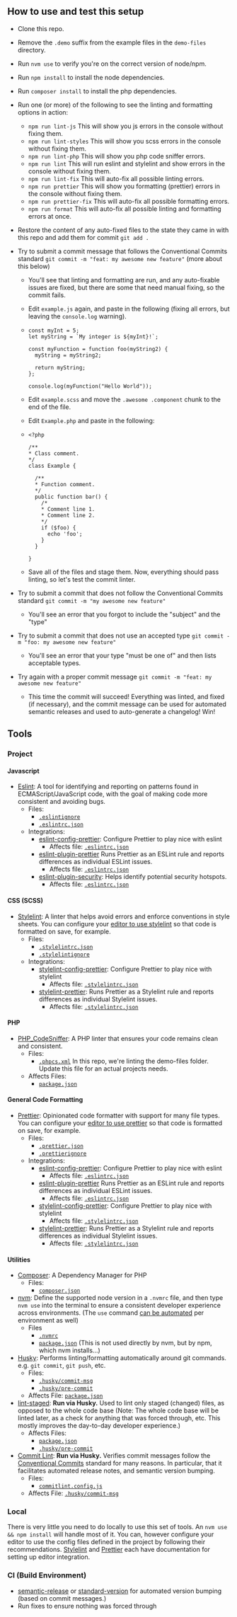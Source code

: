 ## How to use and test this setup

- Clone this repo.
- Remove the `.demo` suffix from the example files in the `demo-files` directory.
- Run `nvm use` to verify you're on the correct version of node/npm.
- Run `npm install` to install the node dependencies.
- Run `composer install` to install the php dependencies.
- Run one (or more) of the following to see the linting and formatting options in action:
  - `npm run lint-js` This will show you js errors in the console without fixing them.
  - `npm run lint-styles` This will show you scss errors in the console without fixing them.
  - `npm run lint-php` This will show you php code sniffer errors.
  - `npm run lint` This will run eslint and stylelint and show errors in the console without fixing them.
  - `npm run lint-fix` This will auto-fix all possible linting errors.
  - `npm run prettier` This will show you formatting (prettier) errors in the console without fixing them.
  - `npm run prettier-fix` This will auto-fix all possible formatting errors.
  - `npm run format` This will auto-fix all possible linting and formatting errors at once.
- Restore the content of any auto-fixed files to the state they came in with this repo and add them for commit `git add .`
- Try to submit a commit message that follows the Conventional Commits standard `git commit -m "feat: my awesome new feature"` (more about this below)

  - You'll see that linting and formatting are run, and any auto-fixable issues are fixed, but there are some that need manual fixing, so the commit fails.
  - Edit `example.js` again, and paste in the following (fixing all errors, but leaving the `console.log` warning).
  - ```
    const myInt = 5;
    let myString = `My integer is ${myInt}!`;

    const myFunction = function foo(myString2) {
      myString = myString2;

      return myString;
    };

    console.log(myFunction("Hello World"));
    ```

  - Edit `example.scss` and move the `.awesome .component` chunk to the end of the file.
  - Edit `Example.php` and paste in the following:
  - ```
    <?php

    /**
    * Class comment.
    */
    class Example {

      /**
      * Function comment.
      */
      public function bar() {
        /*
        * Comment line 1.
        * Comment line 2.
        */
        if ($foo) {
          echo 'foo';
        }
      }

    }
    ```

  - Save all of the files and stage them. Now, everything should pass linting, so let's test the commit linter.

- Try to submit a commit that does not follow the Conventional Commits standard `git commit -m "my awesome new feature"`
  - You'll see an error that you forgot to include the "subject" and the "type"
- Try to submit a commit that does not use an accepted type `git commit -m "foo: my awesome new feature"`
  - You'll see an error that your type "must be one of" and then lists acceptable types.
- Try again with a proper commit message `git commit -m "feat: my awesome new feature"`
  - This time the commit will succeed! Everything was linted, and fixed (if necessary), and the commit message can be used for automated semantic releases and used to auto-generate a changelog! Win!

## Tools

### Project

#### Javascript

- [Eslint](https://eslint.org/docs/user-guide/getting-started0): A tool for identifying and reporting on patterns found in ECMAScript/JavaScript code, with the goal of making code more consistent and avoiding bugs.
  - Files:
    - [`.eslintignore`](https://github.com/fourkitchens/linting-and-formatting-standards/blob/main/.eslintignore)
    - [`.eslintrc.json`](https://github.com/fourkitchens/linting-and-formatting-standards/blob/main/.eslintrc.json)
  - Integrations:
    - [eslint-config-prettier](https://github.com/prettier/eslint-config-prettier): Configure Prettier to play nice with eslint
      - Affects file: [`.eslintrc.json`](https://github.com/fourkitchens/linting-and-formatting-standards/blob/main/.eslintrc.json)
    - [eslint-plugin-prettier](https://github.com/prettier/eslint-plugin-prettier) Runs Prettier as an ESLint rule and reports differences as individual ESLint issues.
      - Affects file: [`.eslintrc.json`](https://github.com/fourkitchens/linting-and-formatting-standards/blob/main/.eslintrc.json)
    - [eslint-plugin-security](https://github.com/nodesecurity/eslint-plugin-security): Helps identify potential security hotspots.
      - Affects file: [`.eslintrc.json`](https://github.com/fourkitchens/linting-and-formatting-standards/blob/main/.eslintrc.json)

#### CSS (SCSS)

- [Stylelint](https://stylelint.io/): A linter that helps avoid errors and enforce conventions in style sheets. You can configure your [editor to use stylelint](https://stylelint.io/user-guide/integrations/editor) so that code is formatted on save, for example.
  - Files:
    - [`.stylelintrc.json`](https://github.com/fourkitchens/linting-and-formatting-standards/blob/main/.stylelintrc.json)
    - [`.stylelintignore`](https://github.com/fourkitchens/linting-and-formatting-standards/blob/main/.stylelintignore)
  - Integrations:
    - [stylelint-config-prettier](https://github.com/prettier/stylelint-config-prettier): Configure Prettier to play nice with stylelint
      - Affects file: [`.stylelintrc.json`](https://github.com/fourkitchens/linting-and-formatting-standards/blob/main/.stylelintrc.json)
    - [stylelint-prettier](https://github.com/prettier/stylelint-prettier): Runs Prettier as a Stylelint rule and reports differences as individual Stylelint issues.
      - Affects file: [`.stylelintrc.json`](https://github.com/fourkitchens/linting-and-formatting-standards/blob/main/.stylelintrc.json)

#### PHP

- [PHP_CodeSniffer](https://github.com/squizlabs/PHP_CodeSniffer): A PHP linter that ensures your code remains clean and consistent.
  - Files:
    - [`.phpcs.xml`](https://github.com/fourkitchens/linting-and-formatting-standards/blob/main/.phpcs.xml) In this repo, we're linting the demo-files folder. Update this file for an actual projects needs.
  - Affects Files:
    - [`package.json`](https://github.com/fourkitchens/linting-and-formatting-standards/blob/main/package.json)

#### General Code Formatting

- [Prettier](https://prettier.io/docs/en/index.html): Opinionated code formatter with support for many file types. You can configure your [editor to use prettier](https://prettier.io/docs/en/editors.html) so that code is formatted on save, for example.
  - Files:
    - [`.prettier.json`](https://github.com/fourkitchens/linting-and-formatting-standards/blob/main/.prettier.json)
    - [`.prettierignore`](https://github.com/fourkitchens/linting-and-formatting-standards/blob/main/.prettierignore)
  - Integrations:
    - [eslint-config-prettier](https://github.com/prettier/eslint-config-prettier): Configure Prettier to play nice with eslint
      - Affects file: [`.eslintrc.json`](https://github.com/fourkitchens/linting-and-formatting-standards/blob/main/.eslintrc.json)
    - [eslint-plugin-prettier](https://github.com/prettier/eslint-plugin-prettier) Runs Prettier as an ESLint rule and reports differences as individual ESLint issues.
      - Affects file: [`.eslintrc.json`](https://github.com/fourkitchens/linting-and-formatting-standards/blob/main/.eslintrc.json)
    - [stylelint-config-prettier](https://github.com/prettier/stylelint-config-prettier): Configure Prettier to play nice with stylelint
      - Affects file: [`.stylelintrc.json`](https://github.com/fourkitchens/linting-and-formatting-standards/blob/main/.stylelintrc.json)
    - [stylelint-prettier](https://github.com/prettier/stylelint-prettier): Runs Prettier as a Stylelint rule and reports differences as individual Stylelint issues.
      - Affects file: [`.stylelintrc.json`](https://github.com/fourkitchens/linting-and-formatting-standards/blob/main/.stylelintrc.json)

#### Utilities

- [Composer](https://getcomposer.org/download/): A Dependency Manager for PHP
  - Files:
    - [`composer.json`](https://github.com/fourkitchens/linting-and-formatting-standards/blob/main/composer.json)
- [nvm](https://github.com/nvm-sh/nvm): Define the supported node version in a `.nvmrc` file, and then type `nvm use` into the terminal to ensure a consistent developer experience across environments. (The `use` command [can be automated](https://github.com/nvm-sh/nvm#automatically-call-nvm-use) per environment as well)
  - Files
    - [`.nvmrc`](https://github.com/fourkitchens/linting-and-formatting-standards/blob/main/.nvmrc)
    - [`package.json`](https://github.com/fourkitchens/linting-and-formatting-standards/blob/main/package.json) (This is not used directly by nvm, but by npm, which nvm installs...)
- [Husky](https://github.com/typicode/husky): Performs linting/formatting automatically around git commands. e.g. `git commit`, `git push`, etc.
  - Files:
    - [`.husky/commit-msg`](https://github.com/fourkitchens/linting-and-formatting-standards/blob/main/.husky/commit-msg)
    - [`.husky/pre-commit`](https://github.com/fourkitchens/linting-and-formatting-standards/blob/main/.husky/pre-commit)
  - Affects File: [`package.json`](https://github.com/fourkitchens/linting-and-formatting-standards/blob/main/package.json)
- [lint-staged](https://github.com/okonet/lint-staged): **Run via Husky.** Used to lint only staged (changed) files, as opposed to the whole code base (Note: The whole code base will be linted later, as a check for anything that was forced through, etc. This mostly improves the day-to-day developer experience.)
  - Affects Files:
    - [`package.json`](https://github.com/fourkitchens/linting-and-formatting-standards/blob/main/package.json)
    - [`.husky/pre-commit`](https://github.com/fourkitchens/linting-and-formatting-standards/blob/main/.husky/pre-commit)
- [Commit Lint](https://commitlint.js.org/#/): **Run via Husky.** Verifies commit messages follow the [Conventional Commits](https://www.conventionalcommits.org/en/v1.0.0/) standard for many reasons. In particular, that it facilitates automated release notes, and semantic version bumping.
  - Files:
    - [`commitlint.config.js`](https://github.com/fourkitchens/linting-and-formatting-standards/blob/main/commitlint.config.js)
  - Affects File: [`.husky/commit-msg`](https://github.com/fourkitchens/linting-and-formatting-standards/blob/main/.husky/commit-msg)

### Local

There is very little you need to do locally to use this set of tools. An `nvm use && npm install` will handle most of it. You can, however configure your editor to use the config files defined in the project by following their recommendations. [Stylelint](https://stylelint.io/user-guide/integrations/editor) and [Prettier](https://prettier.io/docs/en/editors.html) each have documentation for setting up editor integration.

### CI (Build Environment)

- [semantic-release](https://github.com/semantic-release/semantic-release) or [standard-version](https://github.com/conventional-changelog/standard-version) for automated version bumping (based on commit messages.)
- Run fixes to ensure nothing was forced through
